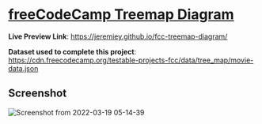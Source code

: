 # [freeCodeCamp Treemap Diagram](https://www.freecodecamp.org/learn/data-visualization/data-visualization-projects/visualize-data-with-a-treemap-diagram)

**Live Preview Link**: <https://jeremiey.github.io/fcc-treemap-diagram/>

**Dataset used to complete this project**: <https://cdn.freecodecamp.org/testable-projects-fcc/data/tree_map/movie-data.json>

## Screenshot

![Screenshot from 2022-03-19 05-14-39](https://user-images.githubusercontent.com/87664239/159106298-a38fdb06-3ec4-420d-8562-b731e5180df5.png)
